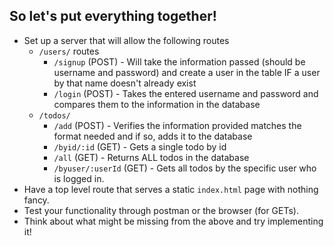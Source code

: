 ## So let's put everything together!
* Set up a server that will allow the following routes
    * `/users/` routes
        * `/signup` (POST) - Will take the information passed (should be username and password) and create a user in the table IF a user by that name doesn't already exist
        * `/login` (POST) - Takes the entered username and password and compares them to the information in the database
    * `/todos/`
        * `/add` (POST) - Verifies the information provided matches the format needed and if so, adds it to the database
        * `/byid/:id` (GET) - Gets a single todo by id
        * `/all` (GET) - Returns ALL todos in the database
        * `/byuser/:userId` (GET) - Gets all todos by the specific user who is logged in.
* Have a top level route that serves a static `index.html` page with nothing fancy.
* Test your functionality through postman or the browser (for GETs). 
* Think about what might be missing from the above and try implementing it!